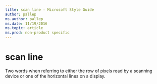 ```yaml
---
title: scan line - Microsoft Style Guide
author: pallep
ms.author: pallep
ms.date: 11/19/2016
ms.topic: article
ms.prod: non-product specific
---
```


# scan line

Two words when referring to either the row of pixels read by a scanning device or one of the horizontal lines on a display.
